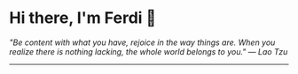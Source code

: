 <h1>Hi there, I'm Ferdi 👋</h1>

<p><em>
  "Be content with what you have, rejoice in the way things are. When you realize there is nothing lacking, the whole world belongs to you." — Lao Tzu
</em></p>

---
